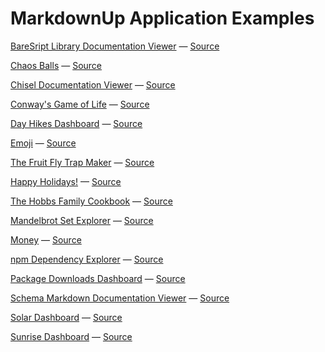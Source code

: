 # MarkdownUp Application Examples

[BareSript Library Documentation Viewer](https://craigahobbs.github.io/bare-script/library/)
&mdash; [Source](https://github.com/craigahobbs/bare-script/blob/main/static/library/app.bare)

[Chaos Balls](https://craigahobbs.github.io/chaosBalls/)
&mdash; [Source](https://craigahobbs.github.io/chaosBalls/#view=markdown)

[Chisel Documentation Viewer](https://craigahobbs.github.io/chisel/example/#var.vName='chisel_doc_request')
&mdash; [Source](https://github.com/craigahobbs/chisel/blob/main/src/chisel/static/chiselDoc.bare)

[Conway's Game of Life](https://craigahobbs.github.io/life/)
&mdash; [Source](https://craigahobbs.github.io/life/#view=markdown)

[Day Hikes Dashboard](https://craigahobbs.github.io/day-hikes/)
&mdash; [Source](https://craigahobbs.github.io/day-hikes/#view=markdown)

[Emoji](https://craigahobbs.github.io/emoji/)
&mdash; [Source](https://github.com/craigahobbs/craigahobbs.github.io/blob/main/emoji/emoji.bare)

[The Fruit Fly Trap Maker](https://craigahobbs.github.io/fruit-fly-trap/)
&mdash; [Source](https://craigahobbs.github.io/fruit-fly-trap/#view=markdown)

[Happy Holidays!](https://craigahobbs.github.io/happy-holidays/)
&mdash; [Source](https://craigahobbs.github.io/happy-holidays/#view=markdown)

[The Hobbs Family Cookbook](https://craigahobbs.github.io/hobbs-family-cookbook/)
&mdash; [Source](https://github.com/craigahobbs/hobbs-family-cookbook)

[Mandelbrot Set Explorer](https://craigahobbs.github.io/mandelbrot/)
&mdash; [Source](https://craigahobbs.github.io/mandelbrot/#view=markdown)

[Money](https://craigahobbs.github.io/money/)
&mdash; [Source](https://github.com/craigahobbs/craigahobbs.github.io/blob/main/money/money.bare)

[npm Dependency Explorer](https://craigahobbs.github.io/npm-dependency-explorer/)
&mdash; [Source](https://github.com/craigahobbs/npm-dependency-explorer)

[Package Downloads Dashboard](https://craigahobbs.github.io/downloads/)
&mdash; [Source](https://github.com/craigahobbs/craigahobbs.github.io/blob/main/downloads/downloads.bare)

[Schema Markdown Documentation Viewer](https://craigahobbs.github.io/schema-markdown-doc/doc/)
&mdash; [Source](https://github.com/craigahobbs/schema-markdown-doc/blob/main/static/doc/app.bare)

[Solar Dashboard](https://craigahobbs.github.io/solar/)
&mdash; [Source](https://craigahobbs.github.io/solar/#view=markdown)

[Sunrise Dashboard](https://craigahobbs.github.io/sunrise/)
&mdash; [Source](https://craigahobbs.github.io/sunrise/#view=markdown)

